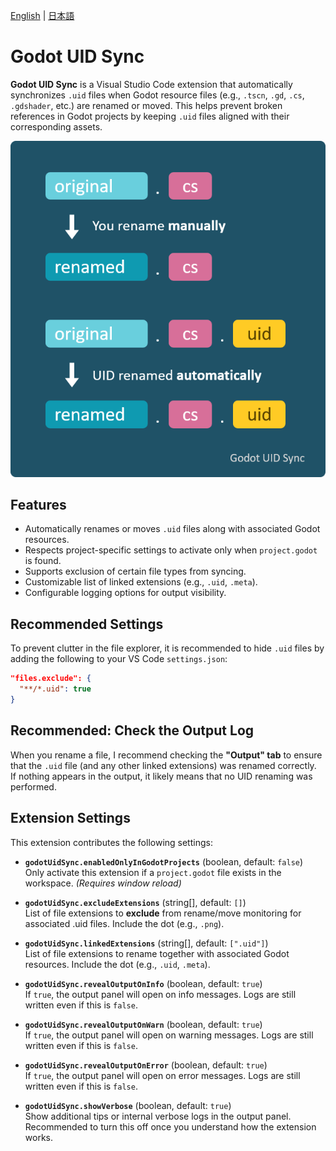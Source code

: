 [English](https://github.com/masatoko/godot-uid-sync/blob/main/README.md) | [日本語](https://github.com/masatoko/godot-uid-sync/blob/main/README-ja.md)

# Godot UID Sync

**Godot UID Sync** is a Visual Studio Code extension that automatically synchronizes `.uid` files when Godot resource files (e.g., `.tscn`, `.gd`, `.cs`, `.gdshader`, etc.) are renamed or moved. This helps prevent broken references in Godot projects by keeping `.uid` files aligned with their corresponding assets.

![Automatic UID Sync on Rename](images/uid-auto-sync.png)

## Features

* Automatically renames or moves `.uid` files along with associated Godot resources.
* Respects project-specific settings to activate only when `project.godot` is found.
* Supports exclusion of certain file types from syncing.
* Customizable list of linked extensions (e.g., `.uid`, `.meta`).
* Configurable logging options for output visibility.

## Recommended Settings

To prevent clutter in the file explorer, it is recommended to hide `.uid` files by adding the following to your VS Code `settings.json`:

```json
"files.exclude": {
  "**/*.uid": true
}
```

## Recommended: Check the Output Log

When you rename a file, I recommend checking the **"Output" tab** to ensure that the `.uid` file (and any other linked extensions) was renamed correctly.  
If nothing appears in the output, it likely means that no UID renaming was performed.

## Extension Settings

This extension contributes the following settings:

- **`godotUidSync.enabledOnlyInGodotProjects`** (boolean, default: `false`)  
  Only activate this extension if a `project.godot` file exists in the workspace. *(Requires window reload)*

- **`godotUidSync.excludeExtensions`** (string[], default: `[]`)  
  List of file extensions to **exclude** from rename/move monitoring for associated .uid files. Include the dot (e.g., `.png`).

- **`godotUidSync.linkedExtensions`** (string[], default: `[".uid"]`)  
  List of file extensions to rename together with associated Godot resources. Include the dot (e.g., `.uid`, `.meta`).

- **`godotUidSync.revealOutputOnInfo`** (boolean, default: `true`)  
  If `true`, the output panel will open on info messages. Logs are still written even if this is `false`.

- **`godotUidSync.revealOutputOnWarn`** (boolean, default: `true`)  
  If `true`, the output panel will open on warning messages. Logs are still written even if this is `false`.

- **`godotUidSync.revealOutputOnError`** (boolean, default: `true`)  
  If `true`, the output panel will open on error messages. Logs are still written even if this is `false`.

- **`godotUidSync.showVerbose`** (boolean, default: `true`)  
  Show additional tips or internal verbose logs in the output panel. Recommended to turn this off once you understand how the extension works.
